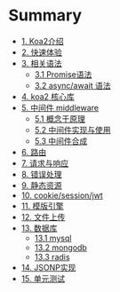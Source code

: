 # Summary

* [1. Koa2介绍](README.md)
* [2. 快速体验](quick-use.md)
* [3. 相关语法]()
	* [3.1 Promise语法](xiang-guan-yu-fa/promiseyu-fa.md)
	* [3.2 async/await 语法](xiang-guan-yu-fa/asyncawait-yu-fa.md)
* [4. koa2 核心库](koa-core-file.md)
* [5. 中间件 middleware]()
	* [5.1 概念于原理]()
	* [5.2 中间件实现与使用]()
	* [5.3 中间件合成]()
* [6. 路由]()
* [7. 请求与响应]()
* [8. 错误处理]()
* [9. 静态资源]()
* [10. cookie/session/jwt]()
* [11. 模版引擎]()
* [12. 文件上传]()
* [13. 数据库]()
	* [13.1 mysql]()
	* [13.2 mongodb]()
	* [13.3 radis]()
* [14. JSONP实现]()
* [15. 单元测试]()
